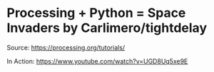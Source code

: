 # Processing + Python = Space Invaders by Carlimero/tightdelay

Source: https://processing.org/tutorials/

In Action: https://www.youtube.com/watch?v=UGD8Uq5xe9E